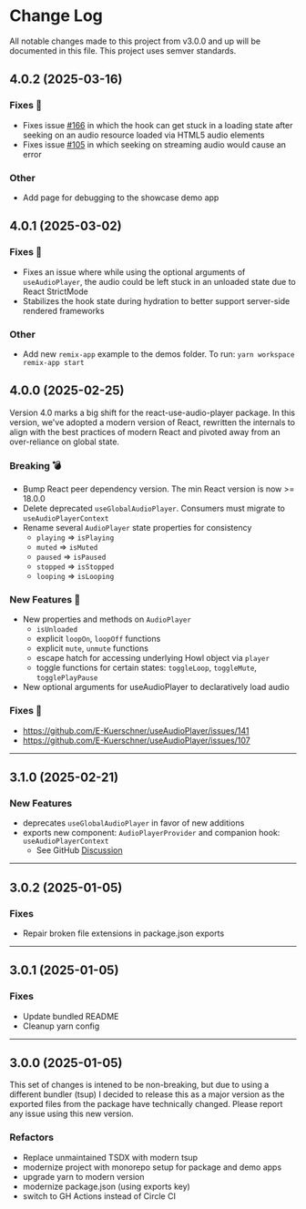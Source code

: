 # Change Log

All notable changes made to this project from v3.0.0 and up will be documented in this file. This project uses semver standards.

## 4.0.2 (2025-03-16)

### Fixes 🐛

- Fixes issue [#166](https://github.com/E-Kuerschner/useAudioPlayer/issues/166) in which the hook can get stuck in a loading state after seeking on an audio resource loaded via HTML5 audio elements 
- Fixes issue [#105](https://github.com/E-Kuerschner/useAudioPlayer/issues/105) in which seeking on streaming audio would cause an error

### Other

- Add page for debugging to the showcase demo app

## 4.0.1 (2025-03-02)

### Fixes 🐛

- Fixes an issue where while using the optional arguments of `useAudioPlayer`, the audio could be left stuck in an unloaded state due to React StrictMode
- Stabilizes the hook state during hydration to better support server-side rendered frameworks

### Other

- Add new `remix-app` example to the demos folder. To run: `yarn workspace remix-app start`

## 4.0.0 (2025-02-25)

Version 4.0 marks a big shift for the react-use-audio-player package.
In this version, we've adopted a modern version of React, 
rewritten the internals to align with the best practices of modern React and pivoted away from an over-reliance on global state.

### Breaking 💣

- Bump React peer dependency version. The min React version is now >= 18.0.0
- Delete deprecated `useGlobalAudioPlayer`. Consumers must migrate to `useAudioPlayerContext`
- Rename several `AudioPlayer` state properties for consistency
  - `playing` => `isPlaying`
  - `muted` => `isMuted`
  - `paused` => `isPaused`
  - `stopped` => `isStopped`
  - `looping` => `isLooping`

### New Features 🚀

- New properties and methods on `AudioPlayer`
  - `isUnloaded`
  - explicit `loopOn`, `loopOff` functions
  - explicit `mute`, `unmute` functions
  - escape hatch for accessing underlying Howl object via `player`
  - toggle functions for certain states: `toggleLoop`, `toggleMute`, `togglePlayPause`
- New optional arguments for useAudioPlayer to declaratively load audio

### Fixes 🐛

- https://github.com/E-Kuerschner/useAudioPlayer/issues/141
- https://github.com/E-Kuerschner/useAudioPlayer/issues/107

---

## 3.1.0 (2025-02-21)

### New Features

- deprecates `useGlobalAudioPlayer` in favor of new additions
- exports new component: `AudioPlayerProvider` and companion hook: `useAudioPlayerContext`
  - See GitHub [Discussion](https://github.com/E-Kuerschner/useAudioPlayer/discussions/157)

---

## 3.0.2 (2025-01-05)

### Fixes

- Repair broken file extensions in package.json exports

---

## 3.0.1 (2025-01-05)

### Fixes

- Update bundled README
- Cleanup yarn config

---

## 3.0.0 (2025-01-05)

This set of changes is intened to be non-breaking, but due to using a different bundler (tsup) I decided to release this as a major version as the exported files from the package have technically changed. 
Please report any issue using this new version.

### Refactors

- Replace unmaintained TSDX with modern tsup
- modernize project with monorepo setup for package and demo apps
- upgrade yarn to modern version
- modernize package.json (using exports key)
- switch to GH Actions instead of Circle CI
